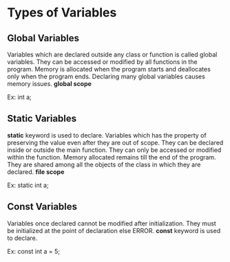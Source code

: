 # Types of Variables
Global Variables
--
Variables which are declared outside any class or function is called global variables.
They can be accessed or modified by all functions in the program.
Memory is allocated when the program starts and deallocates only when the program ends.
Declaring many global variables causes memory issues. __global scope__

Ex: int a;

Static Variables
--
__static__ keyword is used to declare.
Variables which has the property of preserving the value even after they are out of scope. 
They can be declared inside or outside the main function.
They can only be accessed or modified within the function.
Memory allocated remains till the end of the program.
They are shared among all the objects of the class in which they are declared.
__file scope__

Ex: static int a;

Const Variables
--
Variables once declared cannot be modified after initialization. 
They must be initialized at the point of declaration else ERROR.
__const__ keyword is used to declare.

Ex: const int a = 5;
